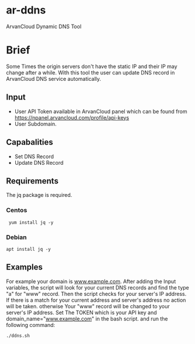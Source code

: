 # ar-ddns
ArvanCloud Dynamic DNS Tool

# Brief
Some Times the origin servers don't have the static IP and their IP may change after a while. With this tool the user can update DNS record in ArvanCloud DNS service automatically.

## Input
- User API Token available in ArvanCloud panel which can be found from https://npanel.arvancloud.com/profile/api-keys 
- User Subdomain.

## Capabalities
* Set DNS Record 
* Update DNS Record

## Requirements
The jq package is required.

### Centos
```
 yum install jq -y
```
### Debian
```
apt install jq -y
```
## Examples
For example your domain is www.example.com. After adding the Input variables, the script will look for your current DNS records and find the type "a" for "www" record. Then the script checks for your server's IP address. If there is a match for your current address and server's address no action will be taken. otherwise Your "www" record will be changed to your server's IP address. Set The TOKEN which is your API key and domain_name="www.example.com" in the bash script. and run the following command:
```
./ddns.sh
```


